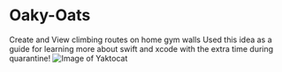 # Oaky-Oats
Create and View climbing routes on home gym walls
Used this idea as a guide for learning more about swift and xcode with the extra time during quarantine!
![Image of Yaktocat](C:\Users\Nolan\Downloads\IMG-1676.png)
